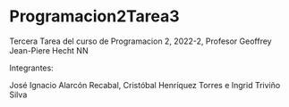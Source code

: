 # Programacion2Tarea3
Tercera Tarea del curso de Programacion 2, 2022-2, Profesor Geoffrey Jean-Piere Hecht NN

Integrantes:

José Ignacio Alarcón Recabal, Cristóbal Henríquez Torres e Ingrid Triviño Silva
